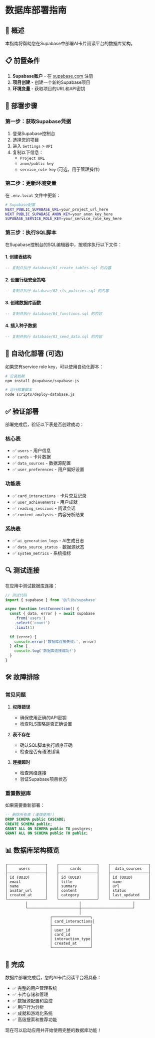 # 数据库部署指南

## 🎯 概述

本指南将帮助您在Supabase中部署AI卡片阅读平台的数据库架构。

## 📋 前置条件

1. **Supabase账户** - 在 [supabase.com](https://supabase.com) 注册
2. **项目创建** - 创建一个新的Supabase项目
3. **环境变量** - 获取项目的URL和API密钥

## 🚀 部署步骤

### 第一步：获取Supabase凭据

1. 登录Supabase控制台
2. 选择您的项目
3. 进入 `Settings` > `API`
4. 复制以下信息：
   - `Project URL`
   - `anon/public key`
   - `service_role key` (可选，用于管理操作)

### 第二步：更新环境变量

在 `.env.local` 文件中更新：

```bash
# Supabase配置
NEXT_PUBLIC_SUPABASE_URL=your_project_url_here
NEXT_PUBLIC_SUPABASE_ANON_KEY=your_anon_key_here
SUPABASE_SERVICE_ROLE_KEY=your_service_role_key_here
```

### 第三步：执行SQL脚本

在Supabase控制台的SQL编辑器中，按顺序执行以下文件：

#### 1. 创建表结构
```sql
-- 复制并执行 database/01_create_tables.sql 的内容
```

#### 2. 设置行级安全策略
```sql
-- 复制并执行 database/02_rls_policies.sql 的内容
```

#### 3. 创建数据库函数
```sql
-- 复制并执行 database/04_functions.sql 的内容
```

#### 4. 插入种子数据
```sql
-- 复制并执行 database/03_seed_data.sql 的内容
```

## 🔧 自动化部署 (可选)

如果您有service role key，可以使用自动化脚本：

```bash
# 安装依赖
npm install @supabase/supabase-js

# 运行部署脚本
node scripts/deploy-database.js
```

## ✅ 验证部署

部署完成后，验证以下表是否创建成功：

### 核心表
- ✅ `users` - 用户信息
- ✅ `cards` - 卡片数据
- ✅ `data_sources` - 数据源配置
- ✅ `user_preferences` - 用户偏好设置

### 功能表
- ✅ `card_interactions` - 卡片交互记录
- ✅ `user_achievements` - 用户成就
- ✅ `reading_sessions` - 阅读会话
- ✅ `content_analysis` - 内容分析结果

### 系统表
- ✅ `ai_generation_logs` - AI生成日志
- ✅ `data_source_status` - 数据源状态
- ✅ `system_metrics` - 系统指标

## 🔍 测试连接

在应用中测试数据库连接：

```javascript
// 测试代码
import { supabase } from '@/lib/supabase'

async function testConnection() {
  const { data, error } = await supabase
    .from('users')
    .select('count')
    .limit(1)
    
  if (error) {
    console.error('数据库连接失败:', error)
  } else {
    console.log('数据库连接成功!')
  }
}
```

## 🛠️ 故障排除

### 常见问题

1. **权限错误**
   - 确保使用正确的API密钥
   - 检查RLS策略是否正确设置

2. **表不存在**
   - 确认SQL脚本执行顺序正确
   - 检查是否有语法错误

3. **连接超时**
   - 检查网络连接
   - 验证Supabase项目状态

### 重置数据库

如果需要重新部署：

```sql
-- 删除所有表 (谨慎使用!)
DROP SCHEMA public CASCADE;
CREATE SCHEMA public;
GRANT ALL ON SCHEMA public TO postgres;
GRANT ALL ON SCHEMA public TO public;
```

## 📊 数据库架构概览

```
┌─────────────────┐    ┌─────────────────┐    ┌─────────────────┐
│     users       │    │     cards       │    │  data_sources   │
├─────────────────┤    ├─────────────────┤    ├─────────────────┤
│ id (UUID)       │    │ id (UUID)       │    │ id (UUID)       │
│ email           │    │ title           │    │ name            │
│ name            │    │ summary         │    │ url             │
│ avatar_url      │    │ content         │    │ status          │
│ created_at      │    │ category        │    │ last_updated    │
└─────────────────┘    └─────────────────┘    └─────────────────┘
         │                       │                       │
         └───────────────────────┼───────────────────────┘
                                 │
                    ┌─────────────────┐
                    │ card_interactions│
                    ├─────────────────┤
                    │ user_id         │
                    │ card_id         │
                    │ interaction_type│
                    │ created_at      │
                    └─────────────────┘
```

## 🎉 完成

数据库部署完成后，您的AI卡片阅读平台将具备：

- ✅ 完整的用户管理系统
- ✅ 卡片存储和管理
- ✅ 数据源配置和监控
- ✅ 用户行为分析
- ✅ 成就和游戏化系统
- ✅ 高级搜索和推荐功能

现在可以启动应用并开始使用完整的数据库功能！
